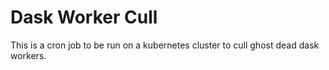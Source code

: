 # Dask Worker Cull

This is a cron job to be run on a kubernetes cluster to cull ghost
dead dask workers.
